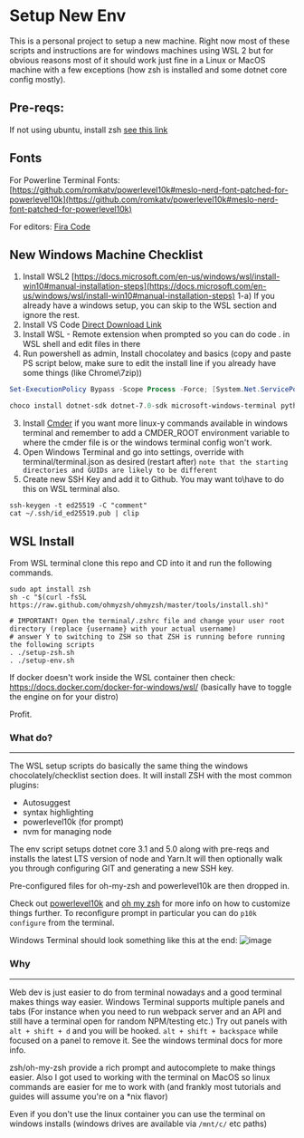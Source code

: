 # Setup New Env

This is a personal project to setup a new machine. Right now most of these scripts and instructions are for windows machines using WSL 2 but for obvious reasons most of it should work just fine in a Linux or MacOS machine with a few exceptions (how zsh is installed and some dotnet core config mostly).

## Pre-reqs:

If not using ubuntu, install zsh [see this link](https://github.com/ohmyzsh/ohmyzsh/wiki/Installing-ZSH)

## Fonts

For Powerline Terminal Fonts: [https://github.com/romkatv/powerlevel10k#meslo-nerd-font-patched-for-powerlevel10k](https://github.com/romkatv/powerlevel10k#meslo-nerd-font-patched-for-powerlevel10k)

For editors: [Fira Code](https://github.com/tonsky/FiraCode)

## New Windows Machine Checklist

1) Install WSL2 [https://docs.microsoft.com/en-us/windows/wsl/install-win10#manual-installation-steps](https://docs.microsoft.com/en-us/windows/wsl/install-win10#manual-installation-steps) 
1-a) If you already have a windows setup, you can skip to the WSL section and ignore the rest.
3) Install VS Code [Direct Download Link](https://code.visualstudio.com/sha/download?build=stable&os=win32-x64-user)
4) Install WSL - Remote extension when prompted so you can do code . in WSL shell and edit files in there
5) Run powershell as admin, Install chocolatey and basics (copy and paste PS script below, make sure to edit the install line if you already have some things (like Chrome\7zip))

```powershell
Set-ExecutionPolicy Bypass -Scope Process -Force; [System.Net.ServicePointManager]::SecurityProtocol = [System.Net.ServicePointManager]::SecurityProtocol -bor 3072; iex ((New-Object System.Net.WebClient).DownloadString('https://chocolatey.org/install.ps1'))

choco install dotnet-sdk dotnet-7.0-sdk microsoft-windows-terminal python2 7zip nvm docker-desktop googlechrome git.install --params "/NoAutoCrlf"
```
3) Install [Cmder](https://cmder.app/) if you want more linux-y commands available in windows terminal and remember to add a CMDER_ROOT environment variable to where the cmder file is or the windows terminal config won't work.
3) Open Windows Terminal and go into settings, override with terminal/terminal.json as desired (restart after)
`note that the starting directories and GUIDs are likely to be different`
4) Create new SSH Key and add it to Github. You may want to\have to do this on WSL terminal also.

```
ssh-keygen -t ed25519 -C "comment"
cat ~/.ssh/id_ed25519.pub | clip
```

## WSL Install

From WSL terminal clone this repo and CD into it and run the following commands.

```
sudo apt install zsh
sh -c "$(curl -fsSL https://raw.github.com/ohmyzsh/ohmyzsh/master/tools/install.sh)"

# IMPORTANT! Open the terminal/.zshrc file and change your user root directory (replace {username} with your actual username)
# answer Y to switching to ZSH so that ZSH is running before running the following scripts
. ./setup-zsh.sh
. ./setup-env.sh
```

If docker doesn't work inside the WSL container then check: https://docs.docker.com/docker-for-windows/wsl/ (basically have to toggle the engine on for your distro)

Profit.

### What do?
-----

The WSL setup scripts do basically the same thing the windows chocolately/checklist section does. It will install ZSH with the most common plugins:
* Autosuggest
* syntax highlighting
* powerlevel10k (for prompt)
* nvm for managing node

The env script setups dotnet core 3.1 and 5.0 along with pre-reqs and installs the latest LTS version of node and Yarn.It will then optionally walk you through configuring GIT and generating a new SSH key.

Pre-configured files for oh-my-zsh and powerlevel10k are then dropped in.

Check out [powerlevel10k](https://github.com/romkatv/powerlevel10k) and [oh my zsh](https://github.com/ohmyzsh/ohmyzsh/) for more info on how to customize things further. To reconfigure prompt in particular you can do `p10k configure` from the terminal.

Windows Terminal should look something like this at the end:
![image](https://user-images.githubusercontent.com/573502/115978002-4a6cc900-a542-11eb-9acb-ec4ac80a6958.png)

### Why
----

Web dev is just easier to do from terminal nowadays and a good terminal makes things way easier. Windows Terminal supports multiple panels and tabs (For instance when you need to run webpack server and an API and still have a terminal open for random NPM/testing etc.) Try out panels with `alt + shift + d` and you will be hooked. `alt + shift + backspace` while focused on a panel to remove it. See the windows terminal docs for more info.

zsh/oh-my-zsh provide a rich prompt and autocomplete to make things easier. Also I got used to working with the terminal on MacOS so linux commands are easier for me to work with (and frankly most tutorials and guides will assume you're on a *nix flavor)

Even if you don't use the linux container you can use the terminal on windows installs (windows drives are available via `/mnt/c/` etc paths)
